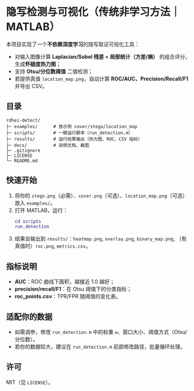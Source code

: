 # 隐写检测与可视化（传统非学习方法｜MATLAB）

本项目实现了一个**不依赖深度学习**的隐写取证可视化工具：
- 对输入图像计算 **Laplacian/Sobel 残差 + 局部统计（方差/熵）** 的组合评分，生成**怀疑度热力图**；
- 支持 **Otsu/分位数阈值** 二值检测；
- 若提供真值 `location_map.png`，自动计算 **ROC/AUC、Precision/Recall/F1** 并导出 CSV。

## 目录
```
rdhei-detect/
├─ examples/      # 放示例 cover/stego/location_map
├─ scripts/       # 一键运行脚本（run_detection.m）
├─ results/       # 运行结果输出（热力图、ROC、CSV 指标）
├─ docs/          # 说明文档、截图
├─ .gitignore
├─ LICENSE
└─ README.md
```

## 快速开始
1. 将你的 `stego.png`（必需）、`cover.png`（可选）、`location_map.png`（可选）放入 `examples/`。
2. 打开 MATLAB，运行：
   ```matlab
   cd scripts
   run_detection
   ```
3. 结果会输出到 `results/`：`heatmap.png`, `overlay.png`, `binary_map.png`, （有真值时）`roc.png`, `metrics.csv`。

## 指标说明
- **AUC**：ROC 曲线下面积，越接近 1.0 越好；
- **precision/recall/F1**：在 Otsu 阈值下的分类指标；
- **roc_points.csv**：TPR/FPR 随阈值的变化表。

## 适配你的数据
- 如需调参，修改 `run_detection.m` 中的权重 `w`、窗口大小、阈值方式（Otsu/分位数）。
- 若你的数据较大，建议在 `run_detection.m` 前部修改路径，批量循环处理。

## 许可
MIT（见 `LICENSE`）。